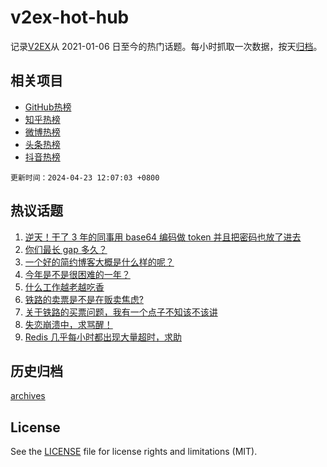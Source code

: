 # v2ex-hot-hub

 记录[V2EX](https://www.v2ex.com/)从 2021-01-06 日至今的热门话题。每小时抓取一次数据，按天[归档](archives)。
 
 ## 相关项目

- [GitHub热榜](https://github.com/it985/github-hot-hub)
- [知乎热榜](https://github.com/it985/zhihu-hot-hub)
- [微博热榜](https://github.com/it985/weibo-hot-hub)
- [头条热榜](https://github.com/it985/toutiao-hot-hub)
- [抖音热榜](https://github.com/it985/douyin-hot-hub)


 `更新时间：2024-04-23 12:07:03 +0800`

## 热议话题

1. [逆天！干了 3 年的同事用 base64 编码做 token 并且把密码也放了进去](https://www.v2ex.com/t/1034660)
1. [你们最长 gap 多久？](https://www.v2ex.com/t/1034672)
1. [一个好的简约博客大概是什么样的呢？](https://www.v2ex.com/t/1034691)
1. [今年是不是很困难的一年？](https://www.v2ex.com/t/1034815)
1. [什么工作越老越吃香](https://www.v2ex.com/t/1034614)
1. [铁路的卖票是不是在贩卖焦虑?](https://www.v2ex.com/t/1034733)
1. [关于铁路的买票问题，我有一个点子不知该不该讲](https://www.v2ex.com/t/1034821)
1. [失恋崩溃中，求骂醒！](https://www.v2ex.com/t/1034891)
1. [Redis 几乎每小时都出现大量超时，求助](https://www.v2ex.com/t/1034586)

## 历史归档

[archives](archives)

## License

See the [LICENSE](LICENSE) file for license rights and limitations (MIT).
